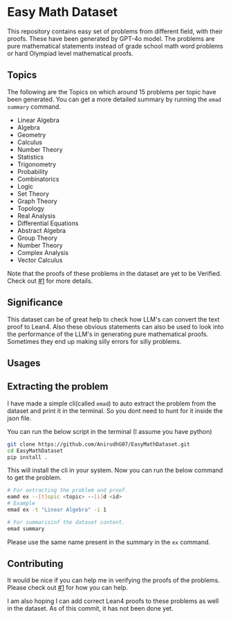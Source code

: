 # Easy Math Dataset

This repository contains easy set of problems from different field, with their proofs. These have been generated by GPT-4o model.
The problems are pure mathematical statements instead of grade school math word problems or hard Olympiad level mathematical proofs.

## Topics

The following are the Topics on which around 15 problems per topic have been generated. You can get a more detailed summary by running the `emad summary` command.

- Linear Algebra
- Algebra
- Geometry
- Calculus
- Number Theory
- Statistics
- Trigonometry
- Probability
- Combinatorics
- Logic
- Set Theory
- Graph Theory
- Topology
- Real Analysis
- Differential Equations
- Abstract Algebra
- Group Theory
- Number Theory
- Complex Analysis
- Vector Calculus

Note that the proofs of these problems in the dataset are yet to be Verified. Check out [#1](https://github.com/AnirudhG07/EasyMathDataset/issues/1) for more details.

## Significance

This dataset can be of great help to check how LLM's can convert the text proof to Lean4. Also these obvious statements can also be used to look into the performance of the LLM's in generating pure mathematical proofs. Sometimes they end up making silly errors for silly problems.

## Usages

## Extracting the problem

I have made a simple cli(called `emad`) to auto extract the problem from the dataset and print it in the terminal. So you dont need to hunt for it inside the json file.

You can run the below script in the terminal (I assume you have python)

```bash
git clone https://github.com/AnirudhG07/EasyMathDataset.git
cd EasyMathDataset
pip install .
```

This will install the cli in your system. Now you can run the below command to get the problem.

```bash
# For extracting the problem and proof.
eamd ex --[t]opic <topic> --[i]d <id>
# Example
emad ex -t "Linear Algebra" -i 1

# For summarisinf the dataset content.
emad summary
```

Please use the same name present in the summary in the `ex` command.

## Contributing

It would be nice if you can help me in verifying the proofs of the problems. Please check out [#1](https://github.com/AnirudhG07/EasyMathDataset/issues/1) for how you can help.

I am also hoping I can add correct Lean4 proofs to these problems as well in the dataset. As of this commit, it has not been done yet.
